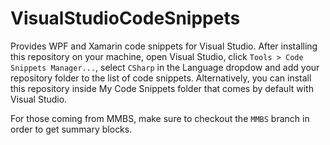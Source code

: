 # VisualStudioCodeSnippets
Provides WPF and Xamarin code snippets for Visual Studio. After installing this repository on your machine, open Visual Studio, click `Tools > Code Snippets Manager...`, select `CSharp` in the Language dropdow and add your repository folder to the list of code snippets. Alternatively, you can install this repository inside My Code Snippets folder that comes by default with Visual Studio.

For those coming from MMBS, make sure to checkout the `MMBS` branch in order to get summary blocks.
